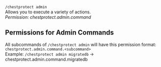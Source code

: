 `/chestprotect admin`\
Allows you to execute a variety of actions.\
*Permission: chestprotect.admin.command*

## Permissions for Admin Commands
All subcommands of `/chestprotect admin` will have this permission format: `chestprotect.admin.command.<subcommand>`\
Example: `/chestprotect admin migratedb` -> chestprotect.admin.command.migratedb
